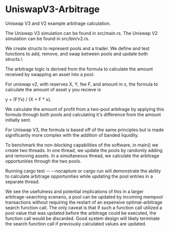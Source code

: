 # UniswapV3-Arbitrage

Uniswap V3 and V2 example arbitrage calculation.

The Uniswap V3 simulation can be found in src/main.rs. The Uniswap V2 simulation can be found in src/bin/v2.rs.

We create structs to represent pools and a trader. We define and test functions to add, remove, and swap between pools and update both structs.\

The arbitrage logic is derived from the formula to calculate the amount received by swapping an asset into a pool.

For uniswap v2, with reserves X, Y, fee F, and amount in x, the formula to calculate the amount of asset y you recieve is

y = (F*Y*x) / (X + F \* x).

We calculate the amount of profit from a two-pool arbitrage by applying this formula through both pools and calculating it's difference from the amount initially sent.

For Uniswap V3, the formula is based off of the same principles but is made significantly more complex with the addition of banded liquidity.

To benchmark the non-blocking capabilities of the software, in main() we create two threads. In one thread, we update the pools by randomly adding and removing assets. In a simultaneous thread, we calculate the arbitrage opportunities through the two pools.

Running cargo test -- --nocapture or cargo run will demonstrate the ability to calculate arbitrage opportunities while updating the pool entries in a separate thread.

We see the usefulness and potential implications of this in a larger arbitrage-searching scenario, a pool can be updated by incoming mempool transactions without requiring the restart of an expensive optimal-arbitrage search function call. The only caveat is that if such a function call utilized a pool value that was updated before the arbitrage could be executed, the function call would be discarded. Good system design will likely terminate the search function call if previously calculated values are updated.
